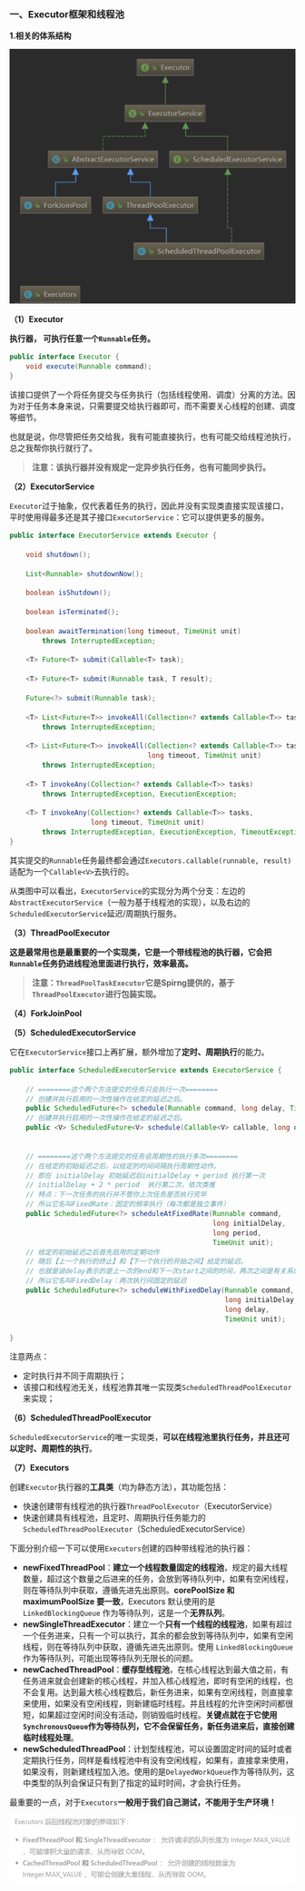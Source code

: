 ### 一、Executor框架和线程池

**1.相关的体系结构**

![chp0-1.png](../img/chp0/1.png)

**（1）Executor**

**执行器， 可执行任意一个`Runnable`任务。**

```java
public interface Executor {
    void execute(Runnable command);
}
```

该接口提供了一个将任务提交与任务执行（包括线程使用、调度）分离的方法。因为对于任务本身来说，只需要提交给执行器即可，而不需要关心线程的创建、调度等细节。

也就是说，你尽管把任务交给我，我有可能直接执行，也有可能交给线程池执行，总之我帮你执行就行了。

> **注意：该执行器并没有规定一定异步执行任务，也有可能同步执行。**



**（2）ExecutorService**

`Executor`过于抽象，仅代表着任务的执行，因此并没有实现类直接实现该接口，平时使用得最多还是其子接口`ExecutorService`：它可以提供更多的服务。

```java
public interface ExecutorService extends Executor {

    void shutdown();

    List<Runnable> shutdownNow();

    boolean isShutdown();

    boolean isTerminated();

    boolean awaitTermination(long timeout, TimeUnit unit)
        throws InterruptedException;

    <T> Future<T> submit(Callable<T> task);

    <T> Future<T> submit(Runnable task, T result);

    Future<?> submit(Runnable task);

    <T> List<Future<T>> invokeAll(Collection<? extends Callable<T>> tasks)
        throws InterruptedException;

    <T> List<Future<T>> invokeAll(Collection<? extends Callable<T>> tasks,
                                  long timeout, TimeUnit unit)
        throws InterruptedException;

    <T> T invokeAny(Collection<? extends Callable<T>> tasks)
        throws InterruptedException, ExecutionException;

    <T> T invokeAny(Collection<? extends Callable<T>> tasks,
                    long timeout, TimeUnit unit)
        throws InterruptedException, ExecutionException, TimeoutException;
}
```

其实提交的`Runnable`任务最终都会通过`Executors.callable(runnable, result)`适配为一个`Callable<V>`去执行的。

从类图中可以看出，`ExecutorService`的实现分为两个分支：左边的`AbstractExecutorService`（一般为基于线程池的实现），以及右边的`ScheduledExecutorService`延迟/周期执行服务。



**（3）ThreadPoolExecutor**

**这是最常用也是最重要的一个实现类，它是一个带线程池的执行器，它会把`Runnable`任务扔进线程池里面进行执行，效率最高。**

> **注意：`ThreadPoolTaskExecutor`它是Spirng提供的，基于`ThreadPoolExecutor`进行包装实现。**



**（4）ForkJoinPool**



**（5）ScheduledExecutorService**

它在`ExecutorService`接口上再扩展，额外增加了**定时、周期执行**的能力。

```java
public interface ScheduledExecutorService extends ExecutorService {
	
	// ========这个两个方法提交的任务只会执行一次========
	// 创建并执行启用的一次性操作在给定的延迟之后。
    public ScheduledFuture<?> schedule(Runnable command, long delay, TimeUnit unit);
    // 创建并执行启用的一次性操作在给定的延迟之后。
    public <V> ScheduledFuture<V> schedule(Callable<V> callable, long delay, TimeUnit unit);


	// ========这个两个方法提交的任务会周期性的执行多次========
	// 在给定的初始延迟之后，以给定的时间间隔执行周期性动作。
	// 即在 initialDelay 初始延迟后initialDelay + period 执行第一次
	// initialDelay + 2 * period  执行第二次，依次类推
	// 特点：下一次任务的执行并不管你上次任务是否执行完毕
	// 所以它名叫FixedRate：固定的频率执行（每次都是独立事件）
    public ScheduledFuture<?> scheduleAtFixedRate(Runnable command,
                                                  long initialDelay,
                                                  long period,
                                                  TimeUnit unit);
	// 给定的初始延迟之后首先启用的定期动作
	// 随后【上一个执行的终止】和【下一个执行的开始之间】给定的延迟。
	// 也就是说delay表示的是上一次的end和下一次start之间的时间，两次之间是有关系的，不同于上个方法
	// 所以它名叫FixedDelay：两次执行间固定的延迟
    public ScheduledFuture<?> scheduleWithFixedDelay(Runnable command,
                                                     long initialDelay,
                                                     long delay,
                                                     TimeUnit unit);

}

```

注意两点：

- 定时执行并不同于周期执行；
- 该接口和线程池无关，线程池靠其唯一实现类`ScheduledThreadPoolExecutor`来实现；



**（6）ScheduledThreadPoolExecutor**

`ScheduledExecutorService`的唯一实现类，**可以在线程池里执行任务，并且还可以定时、周期性的执行**。



**（7）Executors**

创建`Executor`执行器的**工具类**（均为静态方法），其功能包括：

- 快速创建带有线程池的执行器`ThreadPoolExecutor`（ExecutorService）
- 快速创建具有线程池，且定时、周期执行任务能力的`ScheduledThreadPoolExecutor`（ScheduledExecutorService）

下面分别介绍一下可以使用`Executors`创建的四种带线程池的执行器：

- **newFixedThreadPool**：**建立一个线程数量固定的线程池**，规定的最大线程数量，超过这个数量之后进来的任务，会放到等待队列中，如果有空闲线程，则在等待队列中获取，遵循先进先出原则。**corePoolSize 和 maximumPoolSize 要一致**，Executors 默认使用的是` LinkedBlockingQueue` 作为等待队列，这是一个**无界队列**。
- **newSingleThreadExecutor**：建立一个**只有一个线程的线程池**，如果有超过一个任务进来，只有一个可以执行，其余的都会放到等待队列中，如果有空闲线程，则在等待队列中获取，遵循先进先出原则。使用 `LinkedBlockingQueue` 作为等待队列，可能出现等待队列无限长的问题。
- **newCachedThreadPool**：**缓存型线程池**，在核心线程达到最大值之前，有任务进来就会创建新的核心线程，并加入核心线程池，即时有空闲的线程，也不会复用。达到最大核心线程数后，新任务进来，如果有空闲线程，则直接拿来使用，如果没有空闲线程，则新建临时线程。并且线程的允许空闲时间都很短，如果超过空闲时间没有活动，则销毁临时线程。**关键点就在于它使用`SynchronousQueue`作为等待队列，它不会保留任务，新任务进来后，直接创建临时线程处理**。
- **newScheduledThreadPool**：计划型线程池，可以设置固定时间的延时或者定期执行任务，同样是看线程池中有没有空闲线程，如果有，直接拿来使用，如果没有，则新建线程加入池。使用的是` DelayedWorkQueue `作为等待队列，这中类型的队列会保证只有到了指定的延时时间，才会执行任务。

最重要的一点，对于`Executors`**一般用于我们自己测试，不能用于生产环境！**

![chp0-2.png](../img/chp0/2.png)
